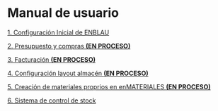 # Manual de usuario

[1. Configuración Inicial de ENBLAU](01_Configuracion_Inicial_ENBLAU.md)

[2. Presupuesto y compras **(EN PROCESO)**](EN_PROCESO.md)<!--(Presupuesto_Compras.md)-->

[3. Facturación **(EN PROCESO)**](EN_PROCESO.md)<!--(Facturacion.md)-->

[4. Configuración layout almacén **(EN PROCESO)**](05_Crear_Materiales_enMATERIAL)

[5. Creación de materiales proprios en enMATERIALES **(EN PROCESO)**](EN_PROCESO.md)<!--(Crear_Materiales_enMATERIAL.md)-->

[6. Sistema de control de stock](06_Manual_Stock_Control.md)